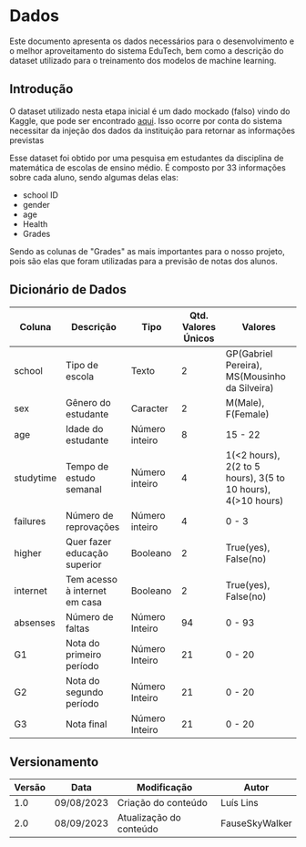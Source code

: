 # Dados

Este documento apresenta os dados necessários para o desenvolvimento e o melhor aproveitamento do sistema EduTech, bem como a descrição do dataset utilizado para o treinamento dos modelos de machine learning.

## Introdução

O dataset utilizado nesta etapa inicial é um dado mockado (falso) vindo do Kaggle, que pode ser encontrado [aqui](https://www.kaggle.com/datasets/devansodariya/student-performance-data). Isso ocorre por conta do sistema necessitar da injeção dos dados da instituição para retornar as informações previstas

Esse dataset foi obtido por uma pesquisa em estudantes da disciplina de matemática de escolas de ensino médio. É composto por 33 informações sobre cada aluno, sendo algumas delas elas:

- school ID
- gender
- age
- Health
- Grades

Sendo as colunas de "Grades" as mais importantes para o nosso projeto, pois são elas que foram utilizadas para a previsão de notas dos alunos.

## Dicionário de Dados

| Coluna    | Descrição                     | Tipo           | Qtd. Valores Únicos | Valores                                                      |
| --------- | ----------------------------- | -------------- | ------------------- | ------------------------------------------------------------ |
| school    | Tipo de escola                | Texto          | 2                   | GP(Gabriel Pereira), MS(Mousinho da Silveira)                |
| sex       | Gênero do estudante           | Caracter       | 2                   | M(Male), F(Female)                                           |
| age       | Idade do estudante            | Número inteiro | 8                   | 15 - 22                                                      |
| studytime | Tempo de estudo semanal       | Número inteiro | 4                   | 1(<2 hours), 2(2 to 5 hours), 3(5 to 10 hours), 4(>10 hours) |
| failures  | Número de reprovações         | Número inteiro | 4                   | 0 - 3                                                        |
| higher    | Quer fazer educação superior  | Booleano       | 2                   | True(yes), False(no)                                         |
| internet  | Tem acesso à internet em casa | Booleano       | 2                   | True(yes), False(no)                                         |
| absenses  | Número de faltas              | Número Inteiro | 94                  | 0 - 93                                                       |
| G1        | Nota do primeiro período      | Número Inteiro | 21                  | 0 - 20                                                       |
| G2        | Nota do segundo período       | Número Inteiro | 21                  | 0 - 20                                                       |
| G3        | Nota final                    | Número Inteiro | 21                  | 0 - 20                                                       |

## Versionamento

| Versão | Data       | Modificação             | Autor          |
| ------ | ---------- | ----------------------- | -------------- |
| 1.0    | 09/08/2023 | Criação do conteúdo     | Luís Lins      |
| 2.0    | 08/09/2023 | Atualização do conteúdo | FauseSkyWalker |
